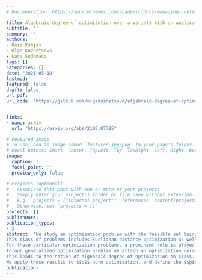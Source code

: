 ```yaml
---
# Documentation: https://sourcethemes.com/academic/docs/managing-content/

title: Algebraic degree of optimization over a variety with an application to $$p$$-norm distance degree
subtitle: ''
summary: ''
authors:
- Kaie Kubjas
- Olga Kuznetsova
- Luca Sodomaco
tags: []
categories: []
date: '2021-05-18'
lastmod: 
featured: false
draft: false
url_pdf: 
url_code: "https://github.com/olgakuznetsova/algebraic-degree-of-optimization"


links:
- name: arXiv
  url: "https://arxiv.org/abs/2105.07785"

# Featured image
# To use, add an image named `featured.jpg/png` to your page's folder.
# Focal points: Smart, Center, TopLeft, Top, TopRight, Left, Right, BottomLeft, Bottom, BottomRight.
image:
  caption: ''
  focal_point: ''
  preview_only: false

# Projects (optional).
#   Associate this post with one or more of your projects.
#   Simply enter your project's folder or file name without extension.
#   E.g. `projects = ["internal-project"]` references `content/project/deep-learning/index.md`.
#   Otherwise, set `projects = []`.
projects: []
publishDate: 
publication_types:
- 3
abstract: 'We study an optimization problem with the feasible set being a real algebraic variety $$X$$ and whose parametric objective function $$f_u$$ is gradient-solvable with respect to the parametric data $$u$$.
This class of problems includes Euclidean distance optimization as well as maximum likelihood optimization.
For these particular optimization problems, a prominent role is played by the ED and ML correspondence, respectively.
To our generalized optimization problem we attach an optimization correspondence and show that it is equidimensional.
This leads to the notion of algebraic degree of optimization on $$X$$.
We apply these results to $$p$$-norm optimization, and define the $$p$$-norm distance degree of $$X$$, which coincides with the ED degree of $$X$$ for $$p=2$$. Finally, we derive a formula for the $$p$$-norm distance degree of $X$ as a weighted sum of the polar classes of $$X$$ under suitable transversality conditions.'
publication: 
---
```


